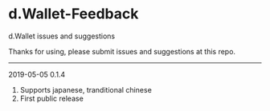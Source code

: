 # d.Wallet-Feedback
d.Wallet issues and suggestions

Thanks for using, please submit issues and suggestions at this repo.

--------------------------

2019-05-05 0.1.4

1. Supports japanese, tranditional chinese
2. First public release
